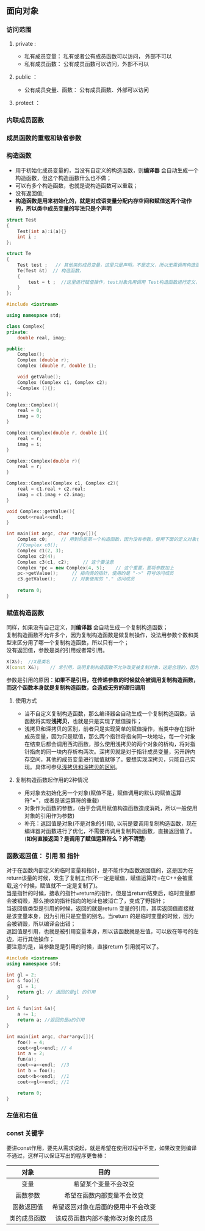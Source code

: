 ## 面向对象

### 访问范围

1. private : 
    - 私有成员变量：    私有或者公有成员函数可以访问， 外部不可以
    - 私有成员函数：    公有成员函数可以访问，外部不可以

2. public ：
    - 公有成员变量、函数：  公有成员函数、外部可以访问

3. protect ：




### 内联成员函数

### 成员函数的重载和缺省参数

### 构造函数

- 用于初始化成员变量的，当没有自定义的构造函数，则**编译器** 会自动生成一个构造函数，但这个构造函数什么也不做；  
- 可以有多个构造函数，也就是说构造函数可以重载；
- 没有返回值;  
- **构造函数是用来初始化的，就是对成语变量分配内存空间和赋值这两个动作的，所以类中成员变量的写法只是个声明**
```cpp
struct Test
{
    Test(int a):i(a){}
    int i ;
};

struct Te
{
    Test test ;   // 其他类的成员变量，这里只是声明，不是定义，所以无需调用构造函数(Test 构造函数带有参数)，所以也就不需要给test填写参数，它的定义在Te的构造函数
    Te(Test &t)  // 构造函数，
    {
        test = t ;  //这里进行赋值操作，test对象先用调用 Test构造函数进行定义，再赋值，但是这里构造函数是有参的，所以编译器会报错 
    }
};
```
```cpp
#include <iostream>

using namespace std;

class Complex{
private:
    double real, imag;

public:
    Complex();
    Complex (double r);
    Complex (double r, double i);

    void getValue();
    Complex (Complex c1, Complex c2);
    ~Complex (){};
};

Complex::Complex(){
    real = 0;
    imag = 0;
}

Complex::Complex(double r, double i){
    real = r;
    imag = i;
}

Complex::Complex(double r){
    real = r;
}

Complex::Complex(Complex c1, Complex c2){
    real = c1.real + c2.real;
    imag = c1.imag + c2.imag;
}

void Complex::getValue(){
    cout<<real<<endl;
}

int main(int argc, char *argv[]){
    Complex c0;     // 用到的是第一个构造函数，因为没有参数，使用下面的定义对象也一样，但是无参数的时候，一般使用这样定义的对象
    //Complex c0();
    Complex c1(2, 3);
    Complex c2(4);
    Complex c3(c1, c2);     // 这个要注意
    Complex *pc = new Complex(4, 5);    // 这个重要，要将参数加上
    pc->getValue();     // 指向类的指针，使用的是 "->" 符号访问成员
    c3.getValue();      // 对象使用的 "." 访问成员
    
    return 0;
}
```

### 赋值构造函数
同样，如果没有自己定义，则**编译器** 会自动生成一个复制构造函数；  
复制构造函数不允许多个，因为复制构造函数是做复制操作，没法用参数个数和类型来区分用了哪一个复制构造函数，所以只有一个；  
没有返回值，参数是类的引用或者常引用。  
```cpp
X(X&);  //X是类名
X(const X&);    // 常引用，说明复制构造函数不允许改变被复制对象，这是合理的，因为复制操作，不需要改变被复制对象
```
参数是引用的原因：**如果不是引用，在传递参数的时候就会被调用复制构造函数，而这个函数本身就是复制构造函数，会造成无穷的递归调用**  
	
1. 使用方式
    - 当不自定义复制构造函数，那么编译器会自动生成一个复制构造函数，该函数将实现**浅拷贝**，也就是只是实现了赋值操作；  
    - 浅拷贝和深拷贝的区别，前者只是实现简单的赋值操作，当类中存在指针成员变量，因为只是赋值，那么两个指针将指向同一块地址，每一个对象在结束后都会调用西沟函数，那么使用浅拷贝的两个对象的析构，将对指针指向的同一块内存析构两次。深拷贝就是对于指针成员变量，另开辟内存空间，其他的成员变量进行赋值就够了。要想实现深拷贝，只能自己实现。具体可参见[浅拷贝和深拷贝的区别](https://blog.csdn.net/u010700335/article/details/39830425)。

2. 复制构造函数起作用的2种情况
    - 用对象去初始化另一个对象(赋值不是，赋值调用的默认的赋值运算符"="，或者是该运算符的重载)
    - 对象作为函数的参数，(由于会调用赋值构造函数造成消耗，所以一般使用对象的引用作为参数)
    - 补充：返回值是对象(不是对象的引用), 以前是要调用复制构造函数，现在编译器对函数进行了优化，不需要再调用复制构造函数，直接返回值了。(**如何直接返回？是调用了赋值运算符么？尚不清楚**)

### 函数返回值： 引用 和 指针
对于在函数内部定义的临时变量和指针，是不能作为函数返回值的，这是因为在return该量的时候，发生了复制工作(不一定是赋值，赋值运算符=在C++会被重载,这个时候，赋值就不一定是复制了)。  
当是指针的时候，接收的指针=return的指针，但是当return结束后，临时变量都会被销毁，那么接收的指针指向的地址也被消亡了，变成了野指针；  
当返回值类型是引用的时候，返回的就是return 变量的引用，其实返回值直接就是该变量本身，因为引用只是变量的别名。当return 的是临时变量的时候，因为会被销毁，所以编译会出错；  
返回值是引用，也就是被引用变量本身，所以该函数就是左值，可以放在等号的左边，进行其他操作；  
要注意的是，当参数是是引用的时候，直接return 引用就可以了。
```cpp
#include <iostream>
using namespace std;

int gl = 2;
int & foo(){
    gl = 1;
    return gl; // 返回的是gl 的引用
}

int & fun(int &a){
    a += 1;
    return a; //返回的是a的引用
}

int main(int argc, char*argv[]){
    foo() = 4;
    cout<<gl<<endl; // 4
    int a = 2;
    fun(a);
    cout<<a<<endl;  //3
    int b = foo();
    cout<<b<<endl;  //1
    cout<<gl<<endl; //1

    return 0;
}
```

### 左值和右值



### const 关键字
要讲const作用，要先从需求说起，就是希望在使用过程中不变，如果改变则编译不通过，这样可以保证写出的程序更鲁棒：　

|对象 |目的 |
|:-:|:-:|
|变量 | 希望某个变量不会改变|
|函数参数 | 希望在函数内部变量不会改变|
| 函数返回值| 希望返回对象在后面的使用中不会改变|
| 类的成员函数| 该成员函数内部不能修改对象的成员|

```cpp

```
